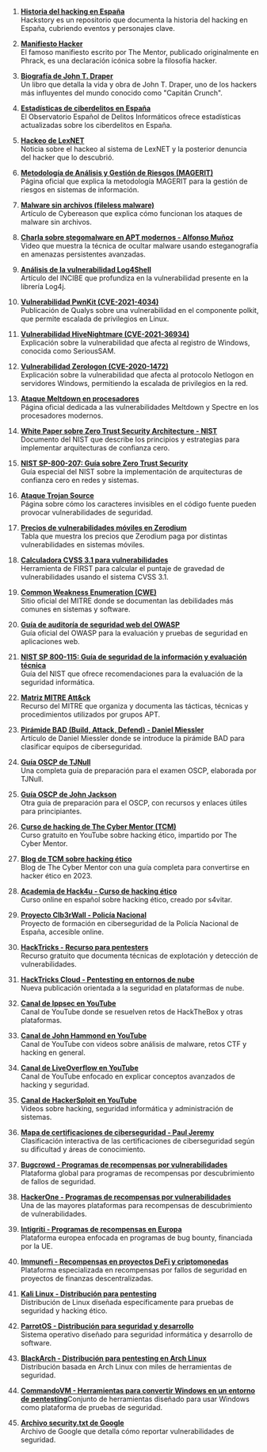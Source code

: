 1. [**Historia del hacking en España**](https://hackstory.es)  
   Hackstory es un repositorio que documenta la historia del hacking en España, cubriendo eventos y personajes clave.

2. [**Manifiesto Hacker**](http://phrack.org/issues/7/3.html)  
   El famoso manifiesto escrito por The Mentor, publicado originalmente en Phrack, es una declaración icónica sobre la filosofía hacker.

3. [**Biografía de John T. Draper**](https://www.amazon.com/Beyond-Little-Blue-Box-Biographical/dp/152550570X)  
   Un libro que detalla la vida y obra de John T. Draper, uno de los hackers más influyentes del mundo conocido como "Capitán Crunch".

4. [**Estadísticas de ciberdelitos en España**](https://oedi.es/estadisticas/)  
   El Observatorio Español de Delitos Informáticos ofrece estadísticas actualizadas sobre los ciberdelitos en España.

5. [**Hackeo de LexNET**](https://www.lasexta.com/tecnologia-tecnoxplora/internet/ministerio-justicia-denuncia-hacker-que-descubrio-fallo-lexnet_20170808598994980cf2c0f4137e4fd5.html)  
   Noticia sobre el hackeo al sistema de LexNET y la posterior denuncia del hacker que lo descubrió.

6. [**Metodología de Análisis y Gestión de Riesgos (MAGERIT)**](https://administracionelectronica.gob.es/pae_Home/pae_Documentacion/pae_Metodolog/pae_Magerit.html)  
   Página oficial que explica la metodología MAGERIT para la gestión de riesgos en sistemas de información.

7. [**Malware sin archivos (fileless malware)**](https://www.cybereason.com/blog/fileless-malware)  
   Artículo de Cybereason que explica cómo funcionan los ataques de malware sin archivos.

8. [**Charla sobre stegomalware en APT modernos - Alfonso Muñoz**](https://youtu.be/hGhufb2C_7Y)  
   Video que muestra la técnica de ocultar malware usando esteganografía en amenazas persistentes avanzadas.

9. [**Análisis de la vulnerabilidad Log4Shell**](https://www.incibe-cert.es/blog/log4shell-analisis-vulnerabilidades-log4j)  
   Artículo del INCIBE que profundiza en la vulnerabilidad presente en la librería Log4j.

10. [**Vulnerabilidad PwnKit (CVE-2021-4034)**](https://blog.qualys.com/vulnerabilities-threat-research/2022/01/25/pwnkit-local-privilege-escalation-vulnerability-discovered-in-polkits-pkexec-cve-2021-4034)  
    Publicación de Qualys sobre una vulnerabilidad en el componente polkit, que permite escalada de privilegios en Linux.

11. [**Vulnerabilidad HiveNightmare (CVE-2021-36934)**](https://doublepulsar.com/hivenightmare-aka-serioussam-anybody-can-read-the-registry-in-windows-10-7a871c465fa5)  
    Explicación sobre la vulnerabilidad que afecta al registro de Windows, conocida como SeriousSAM.

12. [**Vulnerabilidad Zerologon (CVE-2020-1472)**](https://doublepulsar.com/hivenightmare-aka-serioussam-anybody-can-read-the-registry-in-windows-10-7a871c465fa5)  
    Explicación sobre la vulnerabilidad que afecta al protocolo Netlogon en servidores Windows, permitiendo la escalada de privilegios en la red.

13. [**Ataque Meltdown en procesadores**](https://meltdownattack.com/)  
    Página oficial dedicada a las vulnerabilidades Meltdown y Spectre en los procesadores modernos.

14. [**White Paper sobre Zero Trust Security Architecture - NIST**](https://nvlpubs.nist.gov/nistpubs/CSWP/NIST.CSWP.20.pdf)  
    Documento del NIST que describe los principios y estrategias para implementar arquitecturas de confianza cero.

15. [**NIST SP-800-207: Guía sobre Zero Trust Security**](https://dreamlab.net/media/img/news/2024_news/Arquitectura_de_confianza_cero-NIST.SP.800-207.pdf)  
    Guía especial del NIST sobre la implementación de arquitecturas de confianza cero en redes y sistemas.

16. [**Ataque Trojan Source**](https://trojansource.codes/)  
    Página sobre cómo los caracteres invisibles en el código fuente pueden provocar vulnerabilidades de seguridad.

17. [**Precios de vulnerabilidades móviles en Zerodium**](https://zerodium.com/program.html)  
    Tabla que muestra los precios que Zerodium paga por distintas vulnerabilidades en sistemas móviles.

18. [**Calculadora CVSS 3.1 para vulnerabilidades**](https://www.first.org/cvss/calculator/3.1)  
    Herramienta de FIRST para calcular el puntaje de gravedad de vulnerabilidades usando el sistema CVSS 3.1.

19. [**Common Weakness Enumeration (CWE)**](https://cwe.mitre.org/)  
    Sitio oficial del MITRE donde se documentan las debilidades más comunes en sistemas y software.

20. [**Guía de auditoría de seguridad web del OWASP**](https://owasp.org/www-project-web-security-testing-guide/)  
    Guía oficial del OWASP para la evaluación y pruebas de seguridad en aplicaciones web.

21. [**NIST SP 800-115: Guía de seguridad de la información y evaluación técnica**](https://csrc.nist.gov/publications/detail/sp/800-115/final)  
    Guía del NIST que ofrece recomendaciones para la evaluación de la seguridad informática.

22. [**Matriz MITRE Att&ck**](https://attack.mitre.org/)  
    Recurso del MITRE que organiza y documenta las tácticas, técnicas y procedimientos utilizados por grupos APT.

23. [**Pirámide BAD (Build, Attack, Defend) - Daniel Miessler**](https://danielmiessler.com/study/red-blue-purple-teams/)  
    Artículo de Daniel Miessler donde se introduce la pirámide BAD para clasificar equipos de ciberseguridad.

24. [**Guía OSCP de TJNull**](https://www.netsecfocus.com/oscp/2021/05/06/The_Journey_to_Try_Harder-_TJnull-s_Preparation_Guide_for_PEN-200_PWK_OSCP_2.0.html)  
    Una completa guía de preparación para el examen OSCP, elaborada por TJNull.

25. [**Guía OSCP de John Jackson**](https://johnjhacking.com/blog/oscp-reborn-2023/)  
    Otra guía de preparación para el OSCP, con recursos y enlaces útiles para principiantes.

26. [**Curso de hacking de The Cyber Mentor (TCM)**](https://www.youtube.com/watch?v=3FNYvj2U0HM)  
    Curso gratuito en YouTube sobre hacking ético, impartido por The Cyber Mentor.

27. [**Blog de TCM sobre hacking ético**](https://tcm-sec.com/so-you-want-to-be-a-hacker-2023-edition/)  
    Blog de The Cyber Mentor con una guía completa para convertirse en hacker ético en 2023.

28. [**Academia de Hack4u - Curso de hacking ético**](https://hack4u.io/cursos/introduccion-al-hacking/)  
    Curso online en español sobre hacking ético, creado por s4vitar.

29. [**Proyecto Clb3rWall - Policía Nacional**](https://clb3rwall.policia.es/)  
    Proyecto de formación en ciberseguridad de la Policía Nacional de España, accesible online.

30. [**HackTricks - Recurso para pentesters**](https://www.hacktricks.xyz/)  
    Recurso gratuito que documenta técnicas de explotación y detección de vulnerabilidades.

31. [**HackTricks Cloud - Pentesting en entornos de nube**](https://www.hacktricks.xyz/cloud)  
    Nueva publicación orientada a la seguridad en plataformas de nube.

32. [**Canal de Ippsec en YouTube**](https://youtube.com/c/ippsec)  
    Canal de YouTube donde se resuelven retos de HackTheBox y otras plataformas.

33. [**Canal de John Hammond en YouTube**](https://www.youtube.com/c/JohnHammond010)  
    Canal de YouTube con videos sobre análisis de malware, retos CTF y hacking en general.

34. [**Canal de LiveOverflow en YouTube**](https://www.youtube.com/c/LiveOverflow)  
    Canal de YouTube enfocado en explicar conceptos avanzados de hacking y seguridad.

35. [**Canal de HackerSploit en YouTube**](https://youtube.com/c/HackerSploit)  
    Videos sobre hacking, seguridad informática y administración de sistemas.

36. [**Mapa de certificaciones de ciberseguridad - Paul Jeremy**](https://pauljerimy.com/security-certification-roadmap/)  
    Clasificación interactiva de las certificaciones de ciberseguridad según su dificultad y áreas de conocimiento.

37. [**Bugcrowd - Programas de recompensas por vulnerabilidades**](https://www.bugcrowd.com/bug-bounty-list/)  
    Plataforma global para programas de recompensas por descubrimiento de fallos de seguridad.

38. [**HackerOne - Programas de recompensas por vulnerabilidades**](https://hackerone.com/bug-bounty-programs)  
    Una de las mayores plataformas para recompensas de descubrimiento de vulnerabilidades.

39. [**Intigriti - Programas de recompensas en Europa**](https://www.intigriti.com)  
    Plataforma europea enfocada en programas de bug bounty, financiada por la UE.

40. [**Immunefi - Recompensas en proyectos DeFi y criptomonedas**](https://immunefi.com/)  
    Plataforma especializada en recompensas por fallos de seguridad en proyectos de finanzas descentralizadas.

41. [**Kali Linux - Distribución para pentesting**](https://www.kali.org/)  
    Distribución de Linux diseñada específicamente para pruebas de seguridad y hacking ético.

42. [**ParrotOS - Distribución para seguridad y desarrollo**](https://parrotsec.org/)  
    Sistema operativo diseñado para seguridad informática y desarrollo de software.

43. [**BlackArch - Distribución para pentesting en Arch Linux**](https://blackarch.org/)  
    Distribución basada en Arch Linux con miles de herramientas de seguridad.

44. [**CommandoVM - Herramientas para convertir Windows en un entorno de pentesting**](https://github.com/mandiant/commando-vm)Conjunto de herramientas diseñado para usar Windows como plataforma de pruebas de seguridad.

45. [**Archivo security.txt de Google**](https://www.google.es/.well-known/security.txt)  
    Archivo de Google que detalla cómo reportar vulnerabilidades de seguridad.

